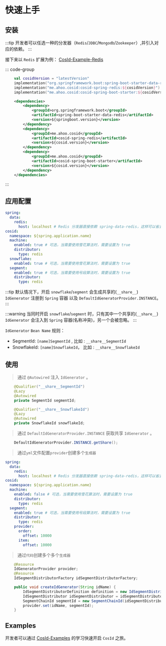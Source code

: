 # 快速上手

## 安装

:::tip
开发者可以任选一种的分发器（`Redis`/`JDBC`/`Mongodb`/`Zookeeper`）,并引入对应的依赖。
:::

接下来以 `Redis` 扩展为例： [CosId-Example-Redis](https://github.com/Ahoo-Wang/CosId/tree/main/examples/cosid-example-redis)

::: code-group
```kotlin [Gradle(Kotlin)]
    val cosidVersion = "latestVersion"
    implementation("org.springframework.boot:spring-boot-starter-data-redis")
    implementation("me.ahoo.cosid:cosid-spring-redis:${cosidVersion}")
    implementation("me.ahoo.cosid:cosid-spring-boot-starter:${cosidVersion}")
```
```xml [Maven]
    <dependencies>
        <dependency>
            <groupId>org.springframework.boot</groupId>
            <artifactId>spring-boot-starter-data-redis</artifactId>
            <version>${springboot.version}</version>
        </dependency>
        <dependency>
            <groupId>me.ahoo.cosid</groupId>
            <artifactId>cosid-spring-redis</artifactId>
            <version>${cosid.version}</version>
        </dependency>
        <dependency>
            <groupId>me.ahoo.cosid</groupId>
            <artifactId>cosid-spring-boot-starter</artifactId>
            <version>${cosid.version}</version>
        </dependency>
    </dependencies>
```
:::

## 应用配置

```yaml
spring:
  data:
    redis:
      host: localhost # Redis 分发器直接依赖 spring-data-redis，这样可以省去额外的配置。
cosid:
  namespace: ${spring.application.name}
  machine:
    enabled: true # 可选，当需要使用雪花算法时，需要设置为 true
    distributor:
      type: redis
  snowflake:
    enabled: true # 可选，当需要使用雪花算法时，需要设置为 true
  segment:
    enabled: true # 可选，当需要使用号段算法时，需要设置为 true
    distributor:
      type: redis
```

:::tip
默认情况下，开启 `snowflake`/`segment` 会生成共享的(`__share__`) `IdGenerator` 注册到 `Spring` 容器 以及 `DefaultIdGeneratorProvider.INSTANCE`。
:::

:::warning
当同时开启 `snowflake`/`segment` 时，只有其中一个共享的(`__share__`) `IdGenerator` 会注入到 `Spring` 容器(名称冲突)，另一个会被忽略。
:::

`IdGenerator` `Bean Name` 规则：
- SegmentId: `[name]SegmentId` , 比如 : `__share__SegmentId`
- SnowflakeId: `[name]SnowflakeId`， 比如 : `__share__SnowflakeId`

## 使用

> 通过 `@Autowired` 注入 `IdGenerator` 。

```java {1,6}
    @Qualifier("__share__SegmentId")
    @Lazy
    @Autowired
    private SegmentId segmentId;

    @Qualifier("__share__SnowflakeId")
    @Lazy
    @Autowired
    private SnowflakeId snowflakeId;
``` 

> 通过 `DefaultIdGeneratorProvider.INSTANCE` 获取共享 `IdGenerator` 。

```java
    DefaultIdGeneratorProvider.INSTANCE.getShare();
```

> 通过`yml`文件配置`provider`创建多个`生成器`

```yaml
spring:
  data:
    redis:
      host: localhost # Redis 分发器直接依赖 spring-data-redis，这样可以省去额外的配置。
cosid:
  namespace: ${spring.application.name}
  machine:
    enabled: false # 可选，当需要使用雪花算法时，需要设置为 true
    distributor:
      type: redis
  segment:
    enabled: true # 可选，当需要使用号段算法时，需要设置为 true
    distributor:
      type: redis
    provider:
      order:
        offset: 10000
      item:
        offset: 10000
```

>通过`代码`创建多个多个`生成器`

```java
	@Resource
  	IdGeneratorProvider provider;
	@Resource
    IdSegmentDistributorFactory idSegmentDistributorFactory;

	public void createIdGenerator(String idName) {
        IdSegmentDistributorDefinition definition = new IdSegmentDistributorDefinition("namespace", "idName",0,100);
        IdSegmentDistributor idSegmentDistributor = idSegmentDistributorFactory.create(definition);
        SegmentChainId segmentId = new SegmentChainId(idSegmentDistributor);
        provider.set(idName, segmentId);
    }
```

## Examples

开发者可以通过 [CosId-Examples](https://github.com/Ahoo-Wang/CosId/tree/main/examples) 的学习快速开启 `CosId` 之旅。

